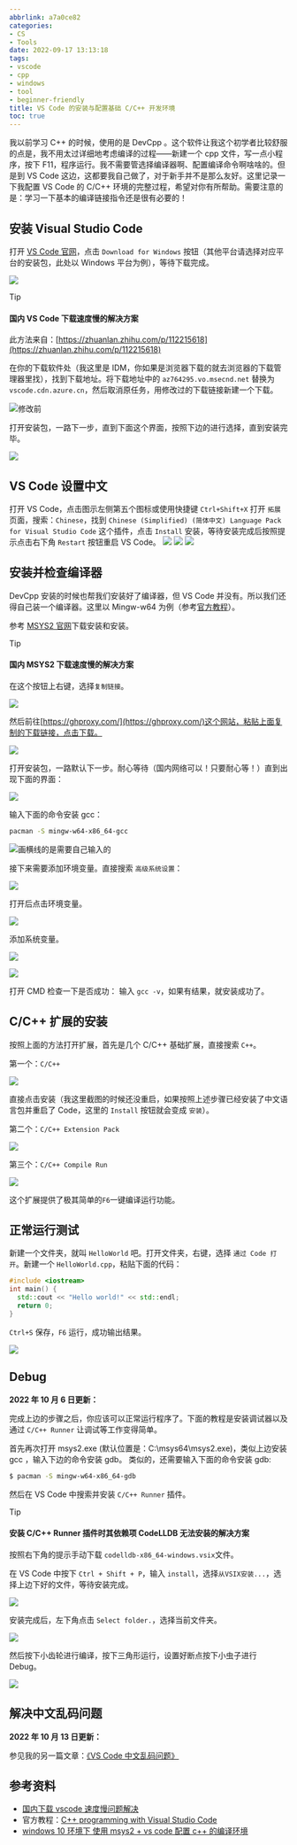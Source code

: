 ```yaml
---
abbrlink: a7a0ce82
categories:
- CS
- Tools
date: 2022-09-17 13:13:18
tags:
- vscode
- cpp
- windows
- tool
- beginner-friendly
title: VS Code 的安装与配置基础 C/C++ 开发环境
toc: true
---
```


我以前学习 C++ 的时候，使用的是 DevCpp 。这个软件让我这个初学者比较舒服的点是，我不用太过详细地考虑编译的过程——新建一个 cpp 文件，写一点小程序，按下 F11，程序运行。我不需要管选择编译器啊、配置编译命令啊啥啥的。但是到 VS Code 这边，这都要我自己做了，对于新手并不是那么友好。这里记录一下我配置 VS Code 的 C/C++ 环境的完整过程，希望对你有所帮助。需要注意的是：学习一下基本的编译链接指令还是很有必要的！

<!--more-->

## 安装 Visual Studio Code

打开 [VS Code 官网](https://code.visualstudio.com/)，点击 `Download for Windows` 按钮（其他平台请选择对应平台的安装包，此处以 Windows 平台为例），等待下载完成。

![](https://b316f18.webp.li/blog-imgs/cs/tools/vs-code-的安装与配置基础-c-c-开发环境/1.png)

> [!TIP]
> #### 国内 VS Code 下载速度慢的解决方案
>
> 此方法来自：[https://zhuanlan.zhihu.com/p/112215618](https://zhuanlan.zhihu.com/p/112215618)
>
> 在你的下载软件处（我这里是 IDM，你如果是浏览器下载的就去浏览器的下载管理器里找），找到下载地址。将下载地址中的 `az764295.vo.msecnd.net` 替换为 `vscode.cdn.azure.cn`，然后取消原任务，用修改过的下载链接新建一个下载。
>
> ![修改前](https://b316f18.webp.li/blog-imgs/cs/tools/vs-code-的安装与配置基础-c-c-开发环境/2.png)

打开安装包，一路下一步，直到下面这个界面，按照下边的进行选择，直到安装完毕。

![](https://b316f18.webp.li/blog-imgs/cs/tools/vs-code-的安装与配置基础-c-c-开发环境/3.png)

## VS Code 设置中文

打开 VS Code，点击图示左侧第五个图标或使用快捷键 `Ctrl+Shift+X` 打开 `拓展` 页面，搜索：`Chinese`，找到 `Chinese (Simplified) (简体中文) Language Pack for Visual Studio Code` 这个插件，点击 `Install` 安装，等待安装完成后按照提示点击右下角 `Restart` 按钮重启 VS Code。
![](https://b316f18.webp.li/blog-imgs/cs/tools/vs-code-的安装与配置基础-c-c-开发环境/4.png)
![](https://b316f18.webp.li/blog-imgs/cs/tools/vs-code-的安装与配置基础-c-c-开发环境/5.png)
![](https://b316f18.webp.li/blog-imgs/cs/tools/vs-code-的安装与配置基础-c-c-开发环境/6.png)

## 安装并检查编译器

DevCpp 安装的时候也帮我们安装好了编译器，但 VS Code 并没有。所以我们还得自己装一个编译器。这里以 Mingw-w64 为例（参考[官方教程](https://code.visualstudio.com/docs/languages/cpp#_example-install-mingwx64)）。

参考 [MSYS2 官网](https://www.msys2.org/#installation)下载安装和安装。

> [!TIP]
> #### 国内 MSYS2 下载速度慢的解决方案
>
> 在这个按钮上右键，选择`复制链接`。
>
> ![](https://b316f18.webp.li/blog-imgs/cs/tools/vs-code-的安装与配置基础-c-c-开发环境/7.png)
>
> 然后前往[https://ghproxy.com/](https://ghproxy.com/)这个网站，粘贴上面复制的下载链接，点击下载。
>
> ![](https://b316f18.webp.li/blog-imgs/cs/tools/vs-code-的安装与配置基础-c-c-开发环境/8.png)

打开安装包，一路默认下一步。耐心等待（国内网络可以！只要耐心等！）直到出现下面的界面：

![](https://b316f18.webp.li/blog-imgs/cs/tools/vs-code-的安装与配置基础-c-c-开发环境/9.png)

输入下面的命令安装 gcc：

```bash
pacman -S mingw-w64-x86_64-gcc
```

![画横线的是需要自己输入的](https://b316f18.webp.li/blog-imgs/cs/tools/vs-code-的安装与配置基础-c-c-开发环境/10.png)

接下来需要添加环境变量。直接搜索 `高级系统设置`：

![](https://b316f18.webp.li/blog-imgs/cs/tools/vs-code-的安装与配置基础-c-c-开发环境/11.png)

打开后点击环境变量。

![](https://b316f18.webp.li/blog-imgs/cs/tools/vs-code-的安装与配置基础-c-c-开发环境/12.png)

添加系统变量。

![](https://b316f18.webp.li/blog-imgs/cs/tools/vs-code-的安装与配置基础-c-c-开发环境/13.png)

![](https://b316f18.webp.li/blog-imgs/cs/tools/vs-code-的安装与配置基础-c-c-开发环境/14.png)

打开 CMD 检查一下是否成功：
输入 `gcc -v`，如果有结果，就安装成功了。

## C/C++ 扩展的安装

按照上面的方法打开扩展，首先是几个 C/C++ 基础扩展，直接搜索 `C++`。

第一个：`C/C++`

![](https://b316f18.webp.li/blog-imgs/cs/tools/vs-code-的安装与配置基础-c-c-开发环境/15.png)

直接点击安装（我这里截图的时候还没重启，如果按照上述步骤已经安装了中文语言包并重启了 Code，这里的 `Install` 按钮就会变成 `安装`）。

第二个：`C/C++ Extension Pack`

![](https://b316f18.webp.li/blog-imgs/cs/tools/vs-code-的安装与配置基础-c-c-开发环境/16.png)

第三个：`C/C++ Compile Run`

![](https://b316f18.webp.li/blog-imgs/cs/tools/vs-code-的安装与配置基础-c-c-开发环境/17.png)

这个扩展提供了极其简单的`F6`一键编译运行功能。

## 正常运行测试

新建一个文件夹，就叫 `HelloWorld` 吧。打开文件夹，右键，选择 `通过 Code 打开`。新建一个 `HelloWorld.cpp`，粘贴下面的代码：

```cpp
#include <iostream>
int main() {
  std::cout << "Hello world!" << std::endl;
  return 0;
}
```

`Ctrl+S` 保存，`F6` 运行，成功输出结果。

![](https://b316f18.webp.li/blog-imgs/cs/tools/vs-code-的安装与配置基础-c-c-开发环境/18.png)

## Debug

**2022 年 10 月 6 日更新：**

完成上边的步骤之后，你应该可以正常运行程序了。下面的教程是安装调试器以及通过 `C/C++ Runner` 让调试等工作变得简单。

首先再次打开 msys2.exe (默认位置是：C:\\msys64\\msys2.exe)，类似上边安装 gcc ，输入下边的命令安装 gdb。
类似的，还需要输入下面的命令安装 gdb:

```bash
$ pacman -S mingw-w64-x86_64-gdb
```

然后在 VS Code 中搜索并安装 `C/C++ Runner` 插件。

> [!TIP]
> #### 安装 C/C++ Runner 插件时其依赖项 CodeLLDB 无法安装的解决方案
>
> 按照右下角的提示手动下载 `codelldb-x86_64-windows.vsix`文件。
>
> 在 VS Code 中按下 `Ctrl + Shift + P`，输入 `install`，选择`从VSIX安装...`，选择上边下好的文件，等待安装完成。
>
> ![](https://b316f18.webp.li/blog-imgs/cs/tools/vs-code-的安装与配置基础-c-c-开发环境/19.png)


安装完成后，左下角点击 `Select folder.`，选择当前文件夹。

![](https://b316f18.webp.li/blog-imgs/cs/tools/vs-code-的安装与配置基础-c-c-开发环境/20.png)

然后按下小齿轮进行编译，按下三角形运行，设置好断点按下小虫子进行 Debug。

![](https://b316f18.webp.li/blog-imgs/cs/tools/vs-code-的安装与配置基础-c-c-开发环境/21.png)

## 解决中文乱码问题

**2022 年 10 月 13 日更新：**

参见我的另一篇文章：[《VS Code 中文乱码问题》](/posts/ca05bed5.html)

## 参考资料

- [国内下载 vscode 速度慢问题解决](https://zhuanlan.zhihu.com/p/112215618)
- 官方教程：[C++ programming with Visual Studio Code](https://code.visualstudio.com/docs/languages/cpp)
- [windows 10 环境下 使用 msys2 + vs code 配置 c++ 的编译环境](https://www.cnblogs.com/zychengzhiit1/p/5776962.html)